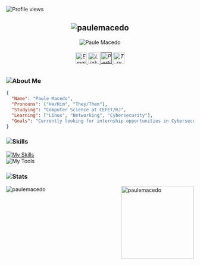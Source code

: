 
<!-- Contador de acessos -->
![Profile views](https://komarev.com/ghpvc/?username=paulemacedo&label=Profile%20views&color=432E54&style=flat)


<div align="center">
   <h2>
      <img src="https://github.com/user-attachments/assets/b1e3dd0d-b1db-4359-853e-75844209ae2a" alt="paulemacedo" />
   </h2>
   
   
   <p >
     <img src="https://readme-typing-svg.demolab.com?font=Jura&weight=600&size=25&pause=1000&color=4B4376&random=false&width=450&height=40&lines=I'm+a+Cybersecurity+Enthusiast;I+am+a+Software+Developer" alt="Paule Macedo">
   </p>
   
   <h6>
      <a href="mailto:pauledev@proton.me">
         <img src="https://github.com/user-attachments/assets/cf5a47e9-3933-4fe6-91a0-bdadbf9a75e6" alt="Email" height="30"/>
      </a>
      <a href="https://www.linkedin.com/in/Paulemacedo/">
         <img src="https://github.com/user-attachments/assets/52c2f612-58ee-4d99-a94c-5dab21b611eb" alt="LinkedIn" height="30"/>
      </a>
      <a href="">
         <img src="https://github.com/user-attachments/assets/3a84e998-db35-4689-94d6-c2f026cb6bc8" alt="Portifólio" height="30"/>
      </a>
      <a href="https://tryhackme.com/p/paulemacedo">
         <img src="https://github.com/user-attachments/assets/607506e8-58ea-480b-8717-bd9f55ced59d" alt="Try hack Me" height="30"/>
      </a>  
   </h6>
</div>




### ![About Me](https://github.com/user-attachments/assets/63bf751d-dedc-4fa6-bfdc-94c098da4cb7)
<!-- Nome e Profissão -->
``` Json
{
  "Name": "Paule Macedo",
  "Pronouns": ["He/Him", "They/Them"],
  "Studying": "Computer Science at CEFET/RJ",
  "Learning": ["Linux", "Networking", "Cybersecurity"],
  "Goals": "Currently looking for internship opportunities in Cybersecurity"
}
```

<!-- Skills & Tools -->
### ![Skills](https://github.com/user-attachments/assets/319f0b8f-b504-4dad-8f3c-f1bf5913fd99)
[![My Skills](https://skillicons.dev/icons?i=py,linux,html,css,js,git,c,cpp,java,lua&perline=40)](https://skillicons.dev)<br>
![My Tools](https://go-skill-icons.vercel.app/api/icons?i=kali,webstorm,github,figma,vmwareworkstation&titles=true)


### ![Stats](https://github.com/user-attachments/assets/9141a83c-db95-4193-834a-cca9b63d66d4)
<!-- Contador de Streaks --> 
<img align="left" src="https://github-readme-streak-stats.herokuapp.com/?user=paulemacedo&card_width=440&theme=tokyonight-duo" alt="paulemacedo"/> 
<!-- Most used Languages --> 
<img height=195 align="right" src="https://github-readme-stats.vercel.app/api/top-langs?username=paulemacedo&theme=tokyonight&show_icons=true&locale=en&layout=compact" alt="paulemacedo" />
